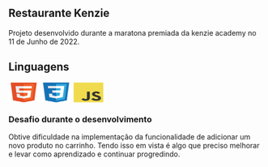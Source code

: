 ## Restaurante Kenzie

Projeto desenvolvido durante a maratona premiada da kenzie academy no 11 de Junho de 2022.

## Linguagens

<div>
    <img align='center' height='40' width='60' title='HTML5' alt='html5' src='https://github.com/devicons/devicon/blob/master/icons/html5/html5-original.svg' />
    <img align='center' height='40' width='60' title='CSS3' alt='css3' src='https://github.com/devicons/devicon/blob/master/icons/css3/css3-original.svg' />
    <img align='center' height='40' width='60' title='Javascript' alt='javascript' src='https://github.com/devicons/devicon/blob/master/icons/javascript/javascript-original.svg' />
</div> 

### Desafio durante o desenvolvimento
Obtive dificuldade na implementação da funcionalidade de adicionar um novo produto no carrinho.
Tendo isso em vista é algo que preciso melhorar e levar como aprendizado e continuar progredindo.








